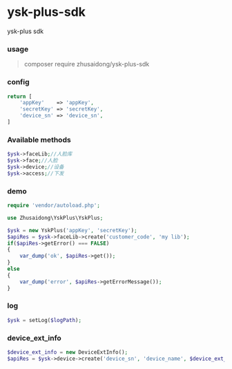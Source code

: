 ysk-plus-sdk
===

ysk-plus sdk

### usage

> composer require zhusaidong/ysk-plus-sdk

### config

```php
return [
	'appKey'    => 'appKey',
	'secretKey' => 'secretKey',
	'device_sn' => 'device_sn',
]
```

### Available methods

```php
$ysk->faceLib;//人脸库
$ysk->face;//人脸
$ysk->device;//设备
$ysk->access;//下发
```

### demo

```php
require 'vendor/autoload.php';

use Zhusaidong\YskPlus\YskPlus;

$ysk = new YskPlus('appKey', 'secretKey');
$apiRes = $ysk->faceLib->create('customer_code', 'my lib');
if($apiRes->getError() === FALSE)
{
	var_dump('ok', $apiRes->get());
}
else
{
	var_dump('error', $apiRes->getErrorMessage());
}
```

### log

```php
$ysk = setLog($logPath);
```

### device_ext_info

```php
$device_ext_info = new DeviceExtInfo();
$apiRes = $ysk->device->create('device_sn', 'device_name', $device_ext_info);
```
